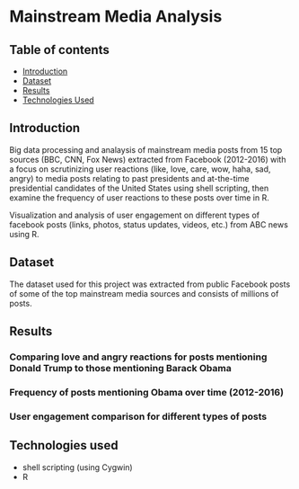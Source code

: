 Mainstream Media Analysis
=====

## Table of contents
* [Introduction](#introduction)
* [Dataset](#dataset)
* [Results](#results)
* [Technologies Used](#technologies-used)

## Introduction
Big data processing and analaysis of mainstream media posts from 15 top sources (BBC, CNN, Fox News) extracted from Facebook (2012-2016) with a focus on scrutinizing user reactions (like, love, care, wow, haha, sad, angry) to media posts relating to past presidents and at-the-time presidential candidates of the United States using shell scripting, then examine the frequency of user reactions to these posts over time in R.

Visualization and analysis of user engagement on different types of facebook posts (links, photos, status updates, videos, etc.) from ABC news using R.

## Dataset
The dataset used for this project was extracted from public Facebook posts of some of the top mainstream media sources and consists of millions of posts.

## Results
### Comparing love and angry reactions for posts mentioning Donald Trump to those mentioning Barack Obama
### Frequency of posts mentioning Obama over time (2012-2016)
### User engagement comparison for different types of posts


## Technologies used
* shell scripting (using Cygwin)
* R

